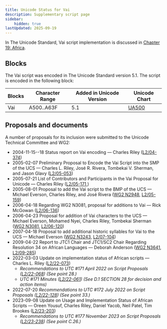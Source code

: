 ```yaml
---
title: Unicode Status for Vai
description: Supplementary script page
sidebar:
    hidden: true
lastUpdated: 2025-09-19
---
```


In The Unicode Standard, Vai script implementation is discussed in [Chapter 19: Africa](https://www.unicode.org/versions/latest/core-spec/chapter-19/#G18604).

## Blocks

The Vai script was encoded in The Unicode Standard version 5.1. The script is encoded in the following block:

| Blocks | Character Range | Added in Unicode Version | Unicode Chart |
| ------ | --------------- | ------------------------ | ------------- |
| Vai | A500..A63F | 5.1 | [UA500](http://www.unicode.org/charts/PDF/UA500.pdf) |

## Proposals and documents

A number of proposals for its inclusion were submitted to the Unicode Technical Committee and WG2:
- 2004-11-15--18 Status report on Vai encoding — Charles Riley ([L2/04-374](http://www.unicode.org/cgi-bin/GetMatchingDocs.pl?L2/04-374))
- 2005-02-07 Preliminary Proposal to Encode the Vai Script into the SMP of the UCS — Charles L. Riley, José R. Rivera, Tombekai V. Sherman, and Jason Glavy ([L2/05-053](http://www.unicode.org/cgi-bin/GetMatchingDocs.pl?L2/05-053))
- 2005-07-21 List of Contributors and Participants in the Vai Proposal for Unicode — Charles Riley ([L2/05-171 ](http://www.unicode.org/cgi-bin/GetMatchingDocs.pl?L2/05-171))
- 2005-08-01 Proposal to add the Vai script to the BMP of the UCS — Michael Everson, Charles Riley, and José Rivera ([WG2 N2948](https://www.unicode.org/wg2/docs/n2948.pdf), [L2/05-159](http://www.unicode.org/cgi-bin/GetMatchingDocs.pl?L2/05-159))
- 2006-04-18 Regarding WG2 N3081, proposal for additions to Vai — Rick McGowan ([L2/06-136](http://www.unicode.org/cgi-bin/GetMatchingDocs.pl?L2/06-136))
- 2006-04-23 Proposal for addition of Vai characters to the UCS — Michael Everson, Mohamed Nyei, Charles Riley, Tombekai Sherman ([WG2 N3081](https://www.unicode.org/wg2/docs/n3081.pdf), [L2/06-120](http://www.unicode.org/cgi-bin/GetMatchingDocs.pl?L2/06-120))
- 2007-04-18 Proposal to add additional historic syllables for Vai to the UCS — Michael Everson ([WG2 N3243](https://www.unicode.org/wg2/docs/n3243.pdf), [L2/07-104](http://www.unicode.org/cgi-bin/GetMatchingDocs.pl?L2/07-104))
- 2009-04-22 Report to JTC1 Chair and JTC1/SC2 Chair Regarding Resolution 34 on African Languages — Deborah Anderson ([WG2 N3641](https://www.unicode.org/wg2/docs/n3641.pdf), [L2/09-285](http://www.unicode.org/cgi-bin/GetMatchingDocs.pl?L2/09-285))
- 2022-03-03 Update on implementation status of African scripts — Charles L. Riley     ([L2/22-073](http://www.unicode.org/cgi-bin/GetMatchingDocs.pl?L2/22-073))
  - _Recommendations to UTC #171 April 2022 on Script Proposals ([L2/22-068](http://www.unicode.org/cgi-bin/GetMatchingDocs.pl?L2/22-068)) (See point 28.)_
  - _UTC #171 Minutes ([L2/22-061](https://www.unicode.org/L2/L2022/22061.htm)) (See D.1 SECTION 28 for decision and action items)_
- 2022-07-20 _Recommendations to UTC #172 July 2022 on Script Proposals ([L2/22-128](http://www.unicode.org/cgi-bin/GetMatchingDocs.pl?L2/22-128)) (See point 33.)_
- 2023-09-08 Update on Usage and Implementation Status of African Scripts — Oreen Yousuf, Charles Riley, Daniel Yacob, Neil Patel, Tim Brookes ([L2/23-203](http://www.unicode.org/cgi-bin/GetMatchingDocs.pl?L2/23-203))
  - _Recommendations to UTC #177 November 2023 on Script Proposals ([L2/23-238](http://www.unicode.org/cgi-bin/GetMatchingDocs.pl?L2/23-238)) (See point C.26.)_
